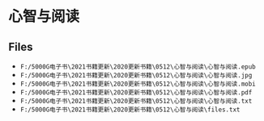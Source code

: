 # 心智与阅读

## Files

- `F:/5000G电子书\2021书籍更新\2020更新书籍\0512\心智与阅读\心智与阅读.epub`
- `F:/5000G电子书\2021书籍更新\2020更新书籍\0512\心智与阅读\心智与阅读.jpg`
- `F:/5000G电子书\2021书籍更新\2020更新书籍\0512\心智与阅读\心智与阅读.mobi`
- `F:/5000G电子书\2021书籍更新\2020更新书籍\0512\心智与阅读\心智与阅读.pdf`
- `F:/5000G电子书\2021书籍更新\2020更新书籍\0512\心智与阅读\心智与阅读.txt`
- `F:/5000G电子书\2021书籍更新\2020更新书籍\0512\心智与阅读\files.txt`
